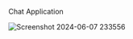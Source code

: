 Chat Application

![Screenshot 2024-06-07 233556](https://github.com/Mansi-purwar/Chat_Application/assets/111197762/83cac810-324d-4379-adee-192a45ea32e7)

